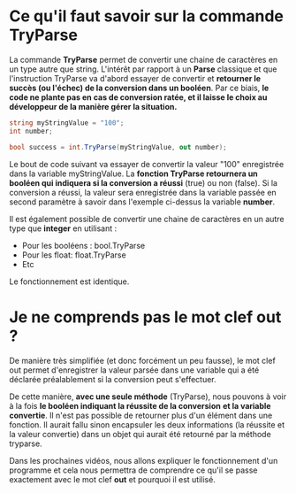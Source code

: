 # Ce qu'il faut savoir sur la commande TryParse

La commande **TryParse** permet de convertir une chaine de caractères en un type autre que string. L'intérêt par rapport à un  **Parse** classique et que l'instruction TryParse va d'abord essayer de convertir et **retourner le succès (ou l'échec) de la conversion dans un booléen**. Par ce biais, **le code ne plante pas en cas de conversion ratée, et il laisse le choix au développeur de la manière gérer la situation.**

```csharp
string myStringValue = "100";
int number;

bool success = int.TryParse(myStringValue, out number);
```

Le bout de code suivant va essayer de convertir la valeur "100" enregistrée dans la variable myStringValue. La **fonction TryParse retournera un booléen qui indiquera si la conversion a réussi** (true) ou non (false). Si la conversion a réussi, la valeur sera enregistrée dans la variable passée en second paramètre à savoir dans l'exemple ci-dessus la variable **number**.

Il est également possible de convertir une chaine de caractères en un autre type que **integer** en utilisant : 

- Pour les booléens : bool.TryParse
- Pour les float: float.TryParse
- Etc

Le fonctionnement est identique.

# Je ne comprends pas le mot clef out ?

De manière très simplifiée (et donc forcément un peu fausse), le mot clef out permet d'enregistrer la valeur parsée dans une variable qui a été déclarée préalablement si la conversion peut s'effectuer.

De cette manière, **avec une seule méthode** (TryParse), nous pouvons à voir à la fois **le booléen indiquant la réussite de la conversion** **et la variable convertie**. Il n'est pas possible de retourner plus d'un élément dans une fonction. Il aurait fallu sinon encapsuler les deux informations (la réussite et la valeur convertie) dans un objet qui aurait été retourné par la méthode tryparse.

Dans les prochaines vidéos, nous allons expliquer le fonctionnement d'un programme et cela nous permettra de comprendre ce qu'il se passe exactement avec le mot clef **out** et pourquoi il est utilisé.
